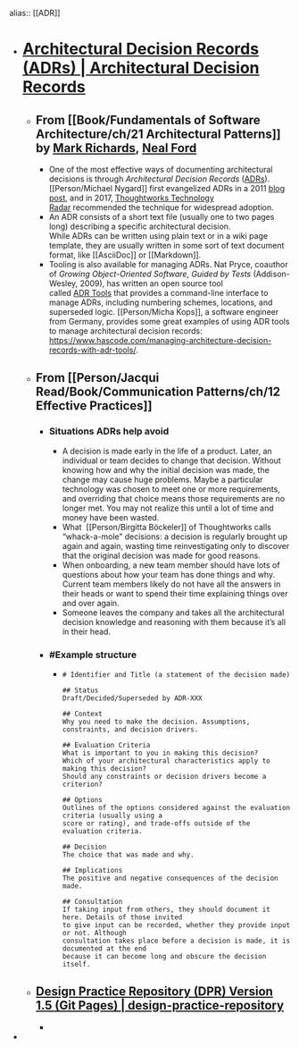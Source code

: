 alias:: [[ADR]]

- # [Architectural Decision Records (ADRs) | Architectural Decision Records](https://adr.github.io/)
	- ## From [[Book/Fundamentals of Software Architecture/ch/21 Architectural Patterns]] by [Mark Richards](https://learning.oreilly.com/search/?query=author%3A%22Mark%20Richards%22&sort=relevance&highlight=true), [Neal Ford](https://learning.oreilly.com/search/?query=author%3A%22Neal%20Ford%22&sort=relevance&highlight=true)
		- One of the most effective ways of documenting architectural decisions is through *Architectural Decision Records* ([ADRs](https://adr.github.io/)). [[Person/Michael Nygard]] first evangelized ADRs in a 2011 [blog post](https://oreil.ly/yDcU2), and in 2017, [Thoughtworks Technology Radar](https://oreil.ly/0nwHw) recommended the technique for widespread adoption.
		- An ADR consists of a short text file (usually one to two pages long) describing a specific architectural decision. While ADRs can be written using plain text or in a wiki page template, they are usually written in some sort of text document format, like [[AsciiDoc]] or [[Markdown]].
		- Tooling is also available for managing ADRs. Nat Pryce, coauthor of *Growing Object-Oriented Software, Guided by Tests* (Addison-Wesley, 2009), has written an open source tool called [ADR Tools](https://oreil.ly/6d8LN) that provides a command-line interface to manage ADRs, including numbering schemes, locations, and superseded logic. [[Person/Micha Kops]], a software engineer from Germany, provides some great examples of using ADR tools to manage architectural decision records: https://www.hascode.com/managing-architecture-decision-records-with-adr-tools/.
	- ## From [[Person/Jacqui Read/Book/Communication Patterns/ch/12 Effective Practices]]
		- ### Situations ADRs help avoid
			- A decision is made early in the life of a product. Later, an individual or team decides to change that decision. Without knowing how and why the initial decision was made, the change may cause huge problems. Maybe a particular technology was chosen to meet one or more requirements, and overriding that choice means those requirements are no longer met. You may not realize this until a lot of time and money have been wasted.
			- What  [[Person/Birgitta Böckeler]] of Thoughtworks calls “whack-a-mole” decisions: a decision is regularly brought up again and again, wasting time reinvestigating only to discover that the original decision was made for good reasons.
			- When onboarding, a new team member should have lots of questions about how your team has done things and why. Current team members likely do not have all the answers in their heads or want to spend their time explaining things over and over again.
			- Someone leaves the company and takes all the architectural decision knowledge and reasoning with them because it’s all in their head.
		- ### #Example structure
			- ```
			  # Identifier and Title (a statement of the decision made)
			  
			  ## Status
			  Draft/Decided/Superseded by ADR-XXX
			  
			  ## Context
			  Why you need to make the decision. Assumptions, constraints, and decision drivers.
			  
			  ## Evaluation Criteria
			  What is important to you in making this decision?
			  Which of your architectural characteristics apply to making this decision?
			  Should any constraints or decision drivers become a criterion?
			  
			  ## Options
			  Outlines of the options considered against the evaluation criteria (usually using a
			  score or rating), and trade-offs outside of the evaluation criteria.
			  
			  ## Decision
			  The choice that was made and why.
			  
			  ## Implications
			  The positive and negative consequences of the decision made.
			  
			  ## Consultation
			  If taking input from others, they should document it here. Details of those invited
			  to give input can be recorded, whether they provide input or not. Although
			  consultation takes place before a decision is made, it is documented at the end
			  because it can become long and obscure the decision itself.
			  ```
	- ## [Design Practice Repository (DPR) Version 1.5 (Git Pages) | design-practice-repository](https://socadk.github.io/design-practice-repository/)
		-
-